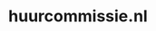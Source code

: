 ---
layout: post
title: "huurcommissie.nl"
internal_url: "/dutchgov/huurcommissie.nl.html"
subdomains_count: 33
all_subdomains_count: 49
urls_count: 13
ssl_rank: 0
http_rank: 57.846153846154
url_link: /data/huurcommissie.nl/urls.txt
all_subdomains_link: /data/huurcommissie.nl/all_subdomains.txt
subdomains_link: /data/huurcommissie.nl/subdomains.txt
categories: dutchgov
---